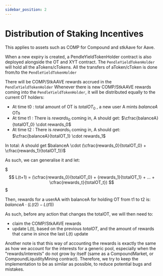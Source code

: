 ```yaml
---
sidebar_position: 2
---
```


# Distribution of Staking Incentives

This applies to assets such as COMP for Compound and stkAave for Aave.

When a new expiry is created, a PendleYieldTokenHolder contract is also deployed alongside the OT and XYT contract. The `PendleYieldTokenHolder` will hold all the aTokens/cTokens. All the transfers of aToken/cToken is done from/to the `PendleYieldTokenHolder`

There will be COMP/StkAAVE rewards accrued in the `PendleYieldTokenHolder` Whenever there is new COMP/StkAAVE rewards coming into the `PendleYieldTokenHolder`, it will be distributed equally to the current OT holders:

* At time t0 : total amount of OT is $totalOT_0$ , a new user A mints $balanceA$ OTs
* At time t1 : There is $rewards_0$ coming in, A should get: $\cfrac{balanceA}{totalOT_0} \cdot rewards_0$
* At time t2 : There is $rewards_1$ coming in, A should get: $\cfrac{balanceA}{totalOT_1} \cdot rewards_1$

In total: A should get $balanceA \cdot (\cfrac{rewards_0}{totalOT_0} + \cfrac{rewards_1}{totalOT_1})$

As such, we can generalise it and let:

$$$
L(t+1) = (\cfrac{rewards_0}{totalOT_0} + {rewards_1}{totalOT_1} + ... + \cfrac{rewards_t}{totalOT_t})
$$$

Then, rewards for a userAA with balanceA for holding OT from t1 to t2 is: $balanceA \cdot (L(t2) - L(t1))$

As such, before any action that changes the totalOT, we will then need to:
* claim the COMP/StkAAVE rewards
* update L(t), based on the previous $totalOT$, and the amount of rewards that came in since the last L(t) update

Another note is that this way of accounting the rewards is exactly the same as how we account for the interests for a generic pool, especially when the "rewards/interests" do not grow by itself (same as a CompoundMarket, or CompoundLiquidityMining contract). Therefore, we try to keep the implementation to be as similar as possible, to reduce potential bugs and mistakes.
